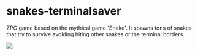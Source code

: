 # snakes-terminalsaver
ZPG game based on the mythical game 'Snake'. It spawns tons of snakes that try to survive avoiding hiting other snakes or the 
terminal borders.

<img src=http://imgur.com/f1F7gYb>

